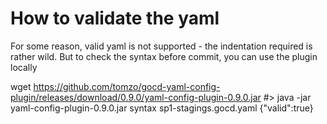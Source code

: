 How to validate the yaml
========================

For some reason, valid yaml is not supported - the indentation required
is rather wild. But to check the syntax before commit, you can use the
plugin locally

wget https://github.com/tomzo/gocd-yaml-config-plugin/releases/download/0.9.0/yaml-config-plugin-0.9.0.jar
#> java -jar yaml-config-plugin-0.9.0.jar syntax sp1-stagings.gocd.yaml
{"valid":true}
